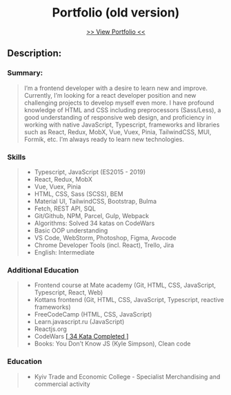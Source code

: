 <h1 align="center">
  Portfolio (old version)
</h1>

<p align="center">
  <a href="https://ik-web.github.io/portfolio_old_version/" target="_blank">
    >> View Portfolio <<
  </a> 
</p>

## Description:

### Summary:

> I’m a frontend developer with a desire to learn new and improve. Currently, I’m looking for a react developer position and new challenging projects to develop myself even more. I have profound knowledge of HTML and CSS including preprocessors (Sass/Less), a good understanding of responsive web design, and proficiency in working with native JavaScript, Typescript, frameworks and libraries such as React, Redux, MobX, Vue, Vuex, Pinia, TailwindCSS, MUI, Formik, etc. I’m always ready to learn new technologies.

### Skills
>- Typescript, JavaScript (ES2015 - 2019)
>- React, Redux, MobX
>- Vue, Vuex, Pinia
>- HTML, CSS, Sass (SCSS), BEM
>- Material UI, TailwindCSS, Bootstrap, Bulma
>- Fetch, REST API, SQL
>- Git/Github, NPM, Parcel, Gulp, Webpack
>- Algorithms: Solved 34 katas on CodeWars
>- Basic OOP understanding
>- VS Code, WebStorm, Photoshop, Figma, Avocode
>- Chrome Developer Tools (incl. React), Trello, Jira
>- English: Intermediate

### Additional Education
>- Frontend course at Mate academy (Git, HTML, CSS, JavaScript, Typescript, React, Web)
>- Kottans frontend (Git, HTML, CSS, JavaScript, Typescript, reactive frameworks)
>- FreeCodeCamp (HTML, CSS, JavaScript)
>- Learn.javascript.ru (JavaScript)
>- Reactjs.org
>- CodeWars [[ 34 Kata Completed ]](https://www.codewars.com/users/Ihor_IK)
>- Books: You Don’t Know JS (Kyle Simpson), Clean code

### Education
>- Kyiv Trade and Economic College - Specialist Merchandising and commercial activity
